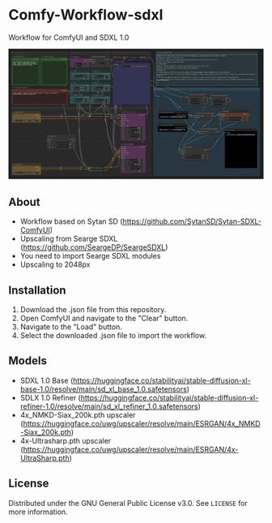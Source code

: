 # Comfy-Workflow-sdxl
 Workflow for ComfyUI and SDXL 1.0

 ![ComfyUI Workflow Screenshot](img/workflow-mio-1.png)

## About

- Workflow based on Sytan SD (https://github.com/SytanSD/Sytan-SDXL-ComfyUI)
- Upscaling from Searge SDXL (https://github.com/SeargeDP/SeargeSDXL)
- You need to import Searge SDXL modules
- Upscaling to 2048px

## Installation

1. Download the .json file from this repository.
2. Open ComfyUI and navigate to the "Clear" button.
3. Navigate to the "Load" button.
4. Select the downloaded .json file to import the workflow.

## Models

- SDXL 1.0 Base (https://huggingface.co/stabilityai/stable-diffusion-xl-base-1.0/resolve/main/sd_xl_base_1.0.safetensors)
- SDLX 1.0 Refiner (https://huggingface.co/stabilityai/stable-diffusion-xl-refiner-1.0/resolve/main/sd_xl_refiner_1.0.safetensors)
- 4x_NMKD-Siax_200k.pth upscaler (https://huggingface.co/uwg/upscaler/resolve/main/ESRGAN/4x_NMKD-Siax_200k.pth)
- 4x-Ultrasharp.pth upscaler (https://huggingface.co/uwg/upscaler/resolve/main/ESRGAN/4x-UltraSharp.pth)

## License

Distributed under the GNU General Public License v3.0. See `LICENSE` for more information.